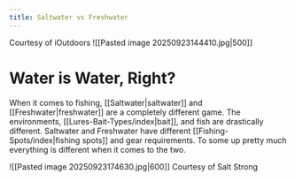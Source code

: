 ```yaml
---
title: Saltwater vs Freshwater
---
```

Courtesy of iOutdoors
![[Pasted image 20250923144410.jpg|500]]

# Water is Water, Right?
When it comes to fishing, [[Saltwater|saltwater]] and [[Freshwater|freshwater]] are a completely different game. The environments, [[Lures-Bait-Types/index|bait]], and fish are drastically different. Saltwater and Freshwater have different [[Fishing-Spots/index|fishing spots]] and gear requirements. To some up pretty much everything is different when it comes to the two.

![[Pasted image 20250923174630.jpg|600]]
Courtesy of Salt Strong
